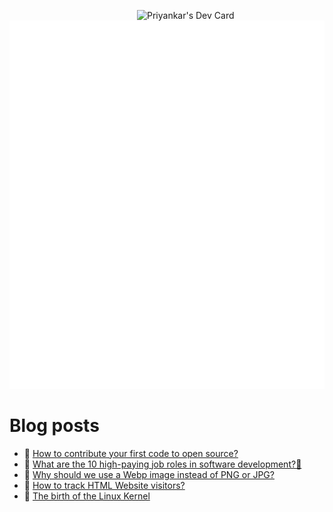 
<a href="https://app.daily.dev/priyankarpal"><img src="https://github.com/priyankarpal/priyankarpal/blob/main/devcard.svg" width="300" align="right" alt="Priyankar's Dev Card"/></a>

![Metrics](/github-metrics.svg)
# Blog posts
<!-- BLOG-POST-LIST:START -->
 - 💫 [How to contribute your first code to open source?](https://itspp.hashnode.dev/how-to-contribute-your-first-code-to-open-source)
 - 🌮 [What are the 10 high-paying job roles in software development?🤔](https://itspp.hashnode.dev/what-are-the-10-high-paying-job-roles-in-software-development)
 - 🌮 [Why should we use a Webp image instead of PNG or JPG?](https://itspp.hashnode.dev/why-should-we-use-a-webp-image-instead-of-png-or-jpg)
 - 💫 [How to track HTML Website visitors?](https://itspp.hashnode.dev/how-to-track-html-website-visitors)
 - 🚀 [The birth of the Linux Kernel](https://itspp.hashnode.dev/the-birth-of-the-linux-kernel)<!-- BLOG-POST-LIST:END -->
